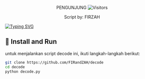 
<p align="center"> 
 PENGUNJUNG 

 <img src="https://profile-counter.glitch.me/FIRandZAH/count.svg" alt="Visitors">
</p>

<p align="center">
  Script by: FIRZAH
</p>

[![Typing SVG](https://readme-typing-svg.demolab.com?font=Fira+Code&pause=1000&color=00FF00&background=31FF9400&width=435&lines=Script+decode+python312)](https://git.io/typing-svg)

## 🚀 Install and Run

untuk menjalankan script decode ini, ikuti langkah-langkah berikut:

```sh
git clone https://github.com/FIRandZAH/decode
cd decode
python decode.py
```
